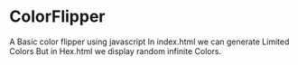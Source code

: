 # ColorFlipper
A Basic color flipper using  javascript
In index.html we can generate Limited Colors 
But in Hex.html we display random infinite Colors.
